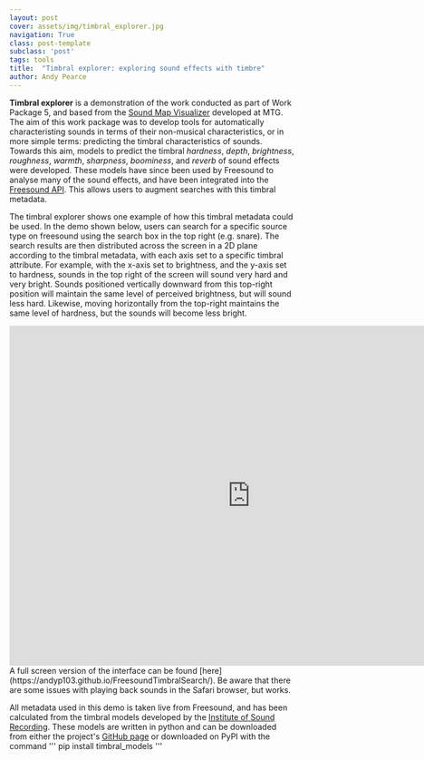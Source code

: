 ```yaml
---
layout: post
cover: assets/img/timbral_explorer.jpg
navigation: True
class: post-template
subclass: 'post'
tags: tools
title:  "Timbral explorer: exploring sound effects with timbre"
author: Andy Pearce
---
```


**Timbral explorer** is a demonstration of the work conducted as part of Work Package 5, and based from the [Sound Map Visualizer](https://labs.freesound.org/apps/freesound-explorer.html) developed at MTG.  The aim of this work package was to develop tools for automatically characteristing sounds in terms of their non-musical characteristics, or in more simple terms: predicting the timbral characteristics of sounds.  Towards this aim, models to predict the timbral *hardness*, *depth*, *brightness*, *roughness*, *warmth*, *sharpness*, *boominess*, and *reverb* of sound effects were developed.  These models have since been used by Freesound to analyse many of the sound effects, and have been  integrated into the [Freesound API](https://www.audiocommons.org/2017/08/01/freesound-api.html).  This allows users to augment searches with this timbral metadata.

The timbral explorer shows one example of how this timbral metadata could be used.  In the demo shown below, users can search for a specific source type on freesound using the search box in the top right (e.g. snare).  The search results are then distributed across the screen in a 2D plane according to the timbral metadata, with each axis set to a specific timbral attribute.  For example, with the x-axis set to brightness, and the y-axis set to hardness, sounds in the top right of the screen will sound very hard and very bright.  Sounds positioned vertically downward from this top-right position will maintain the same level of perceived brightness, but will sound less hard.  Likewise, moving horizontally from the top-right maintains the same level of hardness, but the sounds will become less bright.

<iframe frameborder="0" scrolling="no" src="https://andyp103.github.io/FreesoundTimbralSearch/" width="850" height="600"></iframe>
A full screen version of the interface can be found [here](https://andyp103.github.io/FreesoundTimbralSearch/).  Be aware that there are some issues with playing back sounds in the Safari browser, but works.  

All metadata used in this demo is taken live from Freesound, and has been calculated from the timbral models developed by the [Institute of Sound Recording](http://www.iosr.uk/AudioCommons/).  These models are written in python and can be downloaded from either the project's [GitHub page](https://github.com/AudioCommons/timbral_models) or downloaded on PyPI with the command 
''' 
pip install timbral_models
'''


